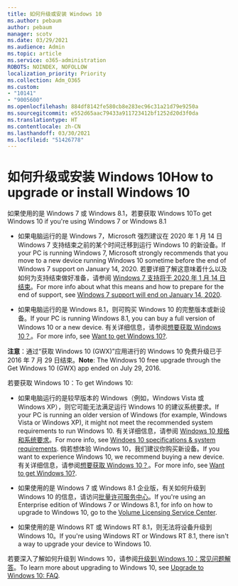 ```yaml
---
title: 如何升级或安装 Windows 10
ms.author: pebaum
author: pebaum
manager: scotv
ms.date: 03/29/2021
ms.audience: Admin
ms.topic: article
ms.service: o365-administration
ROBOTS: NOINDEX, NOFOLLOW
localization_priority: Priority
ms.collection: Adm_O365
ms.custom:
- "10141"
- "9005600"
ms.openlocfilehash: 884df8142fe580cb8e283ec96c31a21d79e9250a
ms.sourcegitcommit: e552d65aac79433a911723412bf1252d20d3f0da
ms.translationtype: HT
ms.contentlocale: zh-CN
ms.lasthandoff: 03/30/2021
ms.locfileid: "51426778"
---
```

# <a name="how-to-upgrade-or-install-windows-10"></a><span data-ttu-id="b4efa-102">如何升级或安装 Windows 10</span><span class="sxs-lookup"><span data-stu-id="b4efa-102">How to upgrade or install Windows 10</span></span>

<span data-ttu-id="b4efa-103">如果使用的是 Windows 7 或 Windows 8.1，若要获取 Windows 10</span><span class="sxs-lookup"><span data-stu-id="b4efa-103">To get Windows 10 if you're using Windows 7 or Windows 8.1</span></span>

- <span data-ttu-id="b4efa-104">如果电脑运行的是 Windows 7，Microsoft 强烈建议在 2020 年 1 月 14 日 Windows 7 支持结束之前的某个时间迁移到运行 Windows 10 的新设备。</span><span class="sxs-lookup"><span data-stu-id="b4efa-104">If your PC is running Windows 7, Microsoft strongly recommends that you move to a new device running Windows 10 sometime before the end of Windows 7 support on January 14, 2020.</span></span> <span data-ttu-id="b4efa-105">若要详细了解这意味着什么以及如何为支持结束做好准备，请参阅 [Windows 7 支持将于 2020 年 1 月 14 日结束](https://support.microsoft.com/help/4057281/)。</span><span class="sxs-lookup"><span data-stu-id="b4efa-105">For more info about what this means and how to prepare for the end of support, see [Windows 7 support will end on January 14, 2020](https://support.microsoft.com/help/4057281/).</span></span>

- <span data-ttu-id="b4efa-106">如果电脑运行的是 Windows 8.1，则可购买 Windows 10 的完整版本或新设备。</span><span class="sxs-lookup"><span data-stu-id="b4efa-106">If your PC is running Windows 8.1, you can buy a full version of Windows 10 or a new device.</span></span> <span data-ttu-id="b4efa-107">有关详细信息，请参阅[想要获取 Windows 10？](https://www.microsoft.com/windows/get-windows-10)。</span><span class="sxs-lookup"><span data-stu-id="b4efa-107">For more info, see [Want to get Windows 10?](https://www.microsoft.com/windows/get-windows-10).</span></span>

<span data-ttu-id="b4efa-108">**注意**：通过“获取 Windows 10 (GWX)”应用进行的 Windows 10 免费升级已于 2016 年 7 月 29 日结束。</span><span class="sxs-lookup"><span data-stu-id="b4efa-108">**Note**: The Windows 10 free upgrade through the Get Windows 10 (GWX) app ended on July 29, 2016.</span></span>

<span data-ttu-id="b4efa-109">若要获取 Windows 10：</span><span class="sxs-lookup"><span data-stu-id="b4efa-109">To get Windows 10:</span></span> 

- <span data-ttu-id="b4efa-110">如果电脑运行的是较早版本的 Windows（例如，Windows Vista 或 Windows XP），则它可能无法满足运行 Windows 10 的建议系统要求。</span><span class="sxs-lookup"><span data-stu-id="b4efa-110">If your PC is running an older version of Windows (for example, Windows Vista or Windows XP), it might not meet the recommended system requirements to run Windows 10.</span></span> <span data-ttu-id="b4efa-111">有关详细信息，请参阅 [Windows 10 规格和系统要求](https://www.microsoft.com/windows/windows-10-specifications)。</span><span class="sxs-lookup"><span data-stu-id="b4efa-111">For more info, see [Windoes 10 specifications & system requirements](https://www.microsoft.com/windows/windows-10-specifications).</span></span> <span data-ttu-id="b4efa-112">倘若想体验 Windows 10，我们建议你购买新设备。</span><span class="sxs-lookup"><span data-stu-id="b4efa-112">If you want to experience Windows 10, we recommend buying a new device.</span></span> <span data-ttu-id="b4efa-113">有关详细信息，请参阅[想要获取 Windows 10？](https://www.microsoft.com/windows/get-windows-10)。</span><span class="sxs-lookup"><span data-stu-id="b4efa-113">For more info, see [Want to get Windows 10?](https://www.microsoft.com/windows/get-windows-10).</span></span>

- <span data-ttu-id="b4efa-114">如果使用的是 Windows 7 或 Windows 8.1 企业版，有关如何升级到 Windows 10 的信息，请访问[批量许可服务中心](https://www.microsoft.com/licensing/servicecenter/default.aspx)。</span><span class="sxs-lookup"><span data-stu-id="b4efa-114">If you're using an Enterprise edition of Windows 7 or Windows 8.1, for info on how to upgrade to Windows 10, go to the [Volume Licensing Service Center](https://www.microsoft.com/licensing/servicecenter/default.aspx).</span></span>

- <span data-ttu-id="b4efa-115">如果使用的是 Windows RT 或 Windows RT 8.1，则无法将设备升级到 Windows 10。</span><span class="sxs-lookup"><span data-stu-id="b4efa-115">If you're using Windows RT or Windows RT 8.1, there isn't a way to upgrade your device to Windows 10.</span></span>

<span data-ttu-id="b4efa-116">若要深入了解如何升级到 Windows 10，请参阅[升级到 Windows 10：常见问题解答](https://support.microsoft.com/windows/upgrade-to-windows-10-faq-cce52341-7943-594e-72ce-e1cf00382445)。</span><span class="sxs-lookup"><span data-stu-id="b4efa-116">To learn more about upgrading to Windows 10, see [Upgrade to Windows 10: FAQ](https://support.microsoft.com/windows/upgrade-to-windows-10-faq-cce52341-7943-594e-72ce-e1cf00382445).</span></span>
